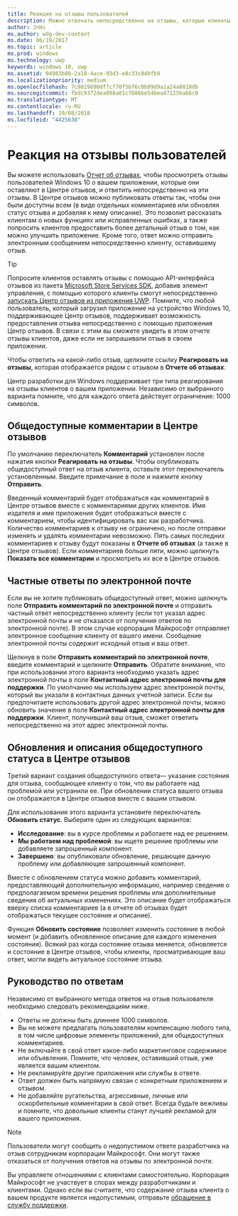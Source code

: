 ```yaml
---
title: Реакция на отзывы пользователей
description: Можно отвечать непосредственно на отзывы, которые клиенты оставляют в Центре отзывов.
author: JnHs
ms.author: wdg-dev-content
ms.date: 06/19/2017
ms.topic: article
ms.prod: windows
ms.technology: uwp
keywords: windows 10, uwp
ms.assetid: 04983b80-2a18-4ace-93d3-e8c33c04bfb9
ms.localizationpriority: medium
ms.openlocfilehash: 7c9819890dffcf70f56f6c0b09d9a1a24a8818db
ms.sourcegitcommit: fbdc9372dea898a01c7686be54bea47125bab6c0
ms.translationtype: MT
ms.contentlocale: ru-RU
ms.lasthandoff: 10/08/2018
ms.locfileid: "4425638"
---
```

# <a name="respond-to-customer-feedback"></a>Реакция на отзывы пользователей

Вы можете использовать [Отчет об отзывах](feedback-report.md), чтобы просмотреть отзывы пользователей Windows 10 о вашем приложении, которые они оставляют в Центре отзывов, и ответить непосредственно на эти отзывы. В Центре отзывов можно публиковать ответы так, чтобы они были доступны всем (в виде отдельных комментариев или обновляя статус отзыва и добавляя к нему описание). Это позволит рассказать клиентам о новых функциях или исправленных ошибках, а также попросить клиентов предоставить более детальный отзыв о том, как можно улучшить приложение. Кроме того, ответ можно отправить электронным сообщением непосредственно клиенту, оставившему отзыв.

> [!TIP]
> Попросите клиентов оставлять отзывы с помощью API-интерфейса отзывов из пакета [Microsoft Store Services SDK](http://aka.ms/store-em-sdk), добавив элемент управления, с помощью которого клиенты смогут непосредственно [запускать Центр отзывов из приложения UWP](../monetize/launch-feedback-hub-from-your-app.md). Помните, что любой пользователь, который загрузил приложение на устройство Windows 10, поддерживающее Центр отзывов, поддерживает возможность предоставления отзыва непосредственно с помощью приложения Центр отзывов. В связи с этим вы сможете увидеть в этом отчете отзывы клиентов, даже если не запрашивали отзыв в своем приложении.

Чтобы ответить на какой-либо отзыв, щелкните ссылку **Реагировать на отзывы**, которая отображается рядом с отзывом в **Отчете об отзывах**.

Центр разработки для Windows поддерживает три типа реагирования на отзывы клиентов о вашем приложении. Независимо от выбранного варианта помните, что для каждого ответа действует ограничение: 1000 символов.

## <a name="public-comments-in-feedback-hub"></a>Общедоступные комментарии в Центре отзывов

По умолчанию переключатель **Комментарий** установлен после нажатия кнопки **Реагировать на отзывы**. Чтобы опубликовать общедоступный ответ на отзыв клиента, оставьте этот переключатель установленным. Введите примечание в поле и нажмите кнопку **Отправить**.

Введенный комментарий будет отображаться как комментарий в Центре отзывов вместе с комментариями других клиентов. Имя издателя и имя приложения будет отображаться вместе с комментарием, чтобы идентифицировать вас как разработчика. Количество комментариев к отзыву не ограничено, но после отправки изменять и удалять комментарии невозможно. Пять самых последних комментариев к отзыву будут показаны в **Отчете об отзывах** (а также в Центре отзывов). Если комментариев больше пяти, можно щелкнуть **Показать все комментарии** и просмотреть их все в Центре отзывов.


## <a name="private-responses-via-email"></a>Частные ответы по электронной почте

Если вы не хотите публиковать общедоступный ответ, можно щелкнуть поле **Отправить комментарий по электронной почте** и отправить частный ответ непосредственно клиенту (если тот указал адрес электронной почты и не отказался от получения ответов по электронной почте). В этом случае корпорация Майкрософт отправляет электронное сообщение клиенту от вашего имени. Сообщение электронной почты содержит исходный отзыв и ваш ответ.

Щелкнув в поле **Отправить комментарий по электронной почте**, введите комментарий и щелкните **Отправить**. Обратите внимание, что при использовании этого варианта необходимо указать адрес электронной почты в поле **Контактный адрес электронной почты для поддержки**. По умолчанию мы используем адрес электронной почты, который вы указали в контактных данных учетной записи. Если вы предпочитаете использовать другой адрес электронной почты, можно обновить значение в поле **Контактный адрес электронной почты для поддержки**. Клиент, получивший ваш отзыв, сможет ответить непосредственно на этот адрес электронной почты.


## <a name="public-status-updates-and-descriptions-in-feedback-hub"></a>Обновления и описания общедоступного статуса в Центре отзывов

Третий вариант создания общедоступного ответа— указание состояния для отзыва, сообщающее клиенту о том, что вы работаете над проблемой или устранили ее. При обновлении статуса вашего отзыва он отображается в Центре отзывов вместе с вашим отзывом.

Для использования этого варианта установите переключатель **Обновить статус**. Выберите один из следующих вариантов:

- **Исследование**: вы в курсе проблемы и работаете над ее решением.
- **Мы работаем над проблемой**: вы ищете решение проблемы или добавляете запрошенный компонент.
- **Завершено**: вы опубликовали обновление, решающее данную проблему или добавляющее запрошенный компонент.

Вместе с обновлением статуса можно добавить комментарий, предоставляющий дополнительную информацию, например сведения о предполагаемом времени решения проблемы или дополнительные сведения об актуальных изменениях. Это описание будет отображаться вверху списка комментариев (а в отчете об отзывах будет отображаться текущее состояние и описание).

Функция **Обновить состояние** позволяет изменить состояние в любой момент (и добавить обновленное описание для каждого изменения состояния). Всякий раз когда состояние отзыва меняется, обновляется и состояние в Центре отзывов, чтобы клиенты, просматривающие ваш ответ, могли видеть актуальное состояние отзыва.


## <a name="guidelines-for-responses"></a>Руководство по ответам

Независимо от выбранного метода ответов на отзыв пользователя необходимо следовать рекомендациям ниже.
- Ответы не должны быть длиннее 1000 символов.
- Вы не можете предлагать пользователям компенсацию любого типа, в том числе цифровые элементы приложений, для общедоступных комментариев.
- Не включайте в свой ответ какое-либо маркетинговое содержимое или объявления. Помните, что человек, оставивший отзыв, уже является вашим клиентом.
- Не рекламируйте другие приложения или службы в ответе.
- Ответ должен быть напрямую связан с конкретным приложением и отзывом.
- Не добавляйте ругательства, агрессивные, личные или оскорбительные комментарии в свой ответ. Всегда будьте вежливы и помните, что довольные клиенты станут лучшей рекламой для вашего приложения.

> [!NOTE]
> Пользователи могут сообщить о недопустимом ответе разработчика на отзыв сотрудникам корпорации Майкрософт. Они могут также отказаться от получения ответов на отзывы по электронной почте.

Вы управляете отношениями с клиентами самостоятельно. Корпорация Майкрософт не участвует в спорах между разработчиками и клиентами. Однако если вы считаете, что содержание отзыва клиента о вашем продукте является недопустимым, отправьте [обращение в службу поддержки](http://go.microsoft.com/fwlink/p/?LinkID=401178).
